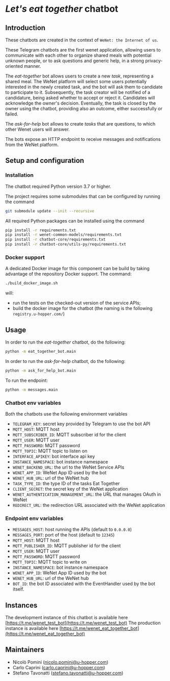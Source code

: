 # _Let's eat together_ chatbot

## Introduction
These chatbots are created in the context of `WeNet: the Internet of us`.

These Telegram chatbots are the first wenet application, allowing users to communicate with each other to organize shared meals with potential unknown people, or to ask questions and generic help, in a strong privacy-oriented manner.

The _eat-together_ bot allows users to create a new _task_, representing a shared meal. The WeNet platform will select some users potentially interested in the newly created task, and the bot will ask them to candidate to participate to it. Subsequently, the task creator will be notified of a candidature, being asked whether to accept or reject it. Candidates will acknowledge the owner's decision. Eventually, the task is closed by the owner using the chatbot, providing also an outcome, either successfully or failed.

The _ask-for-help_ bot allows to create _tasks_ that are questions, to which other Wenet users will answer.

The bots expose an HTTP endpoint to receive messages and notifications from the WeNet platform.

## Setup and configuration

### Installation
The chatbot required Python version 3.7 or higher.

The project requires some submodules that can be configured by running the command

```bash
git submodule update --init --recursive
```

All required Python packages can be installed using the command

```bash
pip install -r requirements.txt
pip install -r wenet-common-models/requirements.txt
pip install -r chatbot-core/requirements.txt
pip install -r chatbot-core/utils-py/requirements.txt
```

### Docker support

A dedicated Docker image for this component can be build by taking advantage of the repository Docker support.
The command:
```bash
./build_docker_image.sh
```
will:

* run the tests on the checked-out version of the service APIs;
* build the docker image for the chatbot (the naming is the following `registry.u-hopper.com/`)

## Usage

In order to run the _eat-together_ chatbot, do the following:
```bash
python -m eat_together_bot.main
```

In order to run the _ask-for-help_ chatbot, do the following:
```bash
python -m ask_for_help_bot.main
```

To run the endpoint:
```bash
python -m messages.main
```

### Chatbot env variables
Both the chatbots use the following environment variables

* `TELEGRAM_KEY`: secret key provided by Telegram to use the bot API
* `MQTT_HOST`: MQTT host
* `MQTT_SUBSCRIBER_ID`: MQTT subscriber id for the client
* `MQTT_USER`: MQTT user
* `MQTT_PASSWORD`: MQTT password
* `MQTT_TOPIC`: MQTT topic to listen on
* `INTERFACE_APIKEY`: bot interface api key
* `INSTANCE_NAMESPACE`: bot instance namespace
* `WENET_BACKEND_URL`: the url to the WeNet Service APIs
* `WENET_APP_ID`: WeNet App ID used by the bot
* `WENET_HUB_URL`: url of the WeNet hub
* `TASK_TYPE_ID`: the type ID of the tasks Eat Together
* `CLIENT_SECRET`: the secret key of the WeNet application
* `WENET_AUTHENTICATION_MANAGEMENT_URL`: the URL that manages OAuth in WeNet
* `REDIRECT_URL`: the redirection URL associated with the WeNet application

### Endpoint env variables

* `MESSAGES_HOST`: host running the APIs (default to `0.0.0.0`)
* `MESSAGES_PORT`: port of the host (default to `12345`)
* `MQTT_HOST`: MQTT host
* `MQTT_PUBLISHER_ID`: MQTT publisher id for the client
* `MQTT_USER`: MQTT user
* `MQTT_PASSWORD`: MQTT password
* `MQTT_TOPIC`: MQTT topic to write on
* `INSTANCE_NAMESPACE`: bot instance namespace
* `WENET_APP_ID`: WeNet App ID used by the bot
* `WENET_HUB_URL`: url of the WeNet hub
* `BOT_ID`: the bot ID associated with the EventHandler used by the bot itself.

## Instances

The development instance of this chatbot is available here [https://t.me/wenet_test_bot](https://t.me/wenet_test_bot)
The production instance is available here [https://t.me/wenet_eat_together_bot](https://t.me/wenet_eat_together_bot)

## Maintainers

- Nicolò Pomini (nicolo.pomini@u-hopper.com)
- Carlo Caprini (carlo.caprini@u-hopper.com)
- Stefano Tavonatti (stefano.tavonatti@u-hopper.com)
